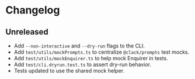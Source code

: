 # Changelog

## Unreleased

- Add `--non-interactive` and `--dry-run` flags to the CLI.
- Add `test/utils/mockPrompts.ts` to centralize `@clack/prompts` test mocks.
- Add `test/utils/mockEnquirer.ts` to help mock Enquirer in tests.
- Add `test/cli.dryrun.test.ts` to assert dry-run behavior.
- Tests updated to use the shared mock helper.
